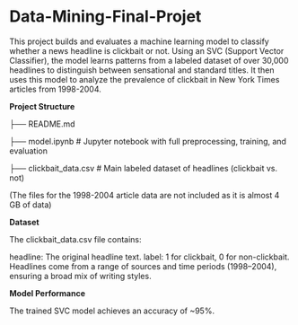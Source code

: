 # Data-Mining-Final-Projet

This project builds and evaluates a machine learning model to classify whether a news headline is clickbait or not. Using an SVC (Support Vector Classifier), the model learns patterns from a labeled dataset of over 30,000 headlines to distinguish between sensational and standard titles. It then uses this model to analyze the prevalence of clickbait in New York Times articles from 1998-2004.

**Project Structure**

├── README.md

├── model.ipynb                       # Jupyter notebook with full preprocessing, training, and evaluation

├── clickbait_data.csv                # Main labeled dataset of headlines (clickbait vs. not)

(The files for the 1998-2004 article data are not included as it is almost 4 GB of data)


**Dataset**

The clickbait_data.csv file contains:

headline: The original headline text.
label: 1 for clickbait, 0 for non-clickbait.
Headlines come from a range of sources and time periods (1998–2004), ensuring a broad mix of writing styles.

**Model Performance**

The trained SVC model achieves an accuracy of ~95%.
